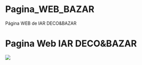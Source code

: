# Pagina_WEB_BAZAR
 Página WEB de IAR DECO&BAZAR
<!DOCTYPE html>
<html lang="en">
  <head>
    <meta charset="UTF-8">
    <meta name="viewport" content="width=device-width, initial-scale=1.0">
    <meta http-equiv="X-UA-Compatible" content="ie=edge">
    <link rel="stylesheet" href="style.css">
  </head>
  <body>
    <h1>Pagina Web IAR DECO&BAZAR</h1>
    <image src="Tablas_BD_Correa_Daniela.PNG">
  </body>
</html>
 
 
